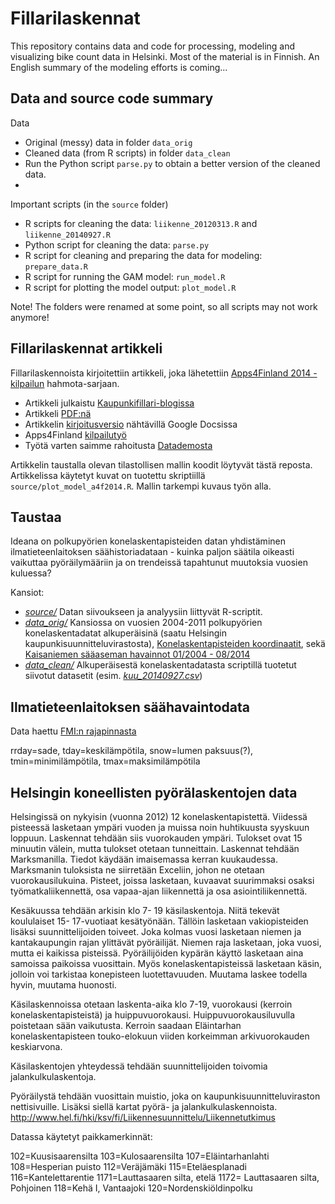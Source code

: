 Fillarilaskennat
================

This repository contains data and code for processing, modeling and visualizing bike count data in Helsinki. Most of the material is in Finnish. An English summary of the modeling efforts is coming...

## Data and source code summary

Data

* Original (messy) data in folder `data_orig`
* Cleaned data (from R scripts) in folder `data_clean`
* Run the Python script `parse.py` to obtain a better version of the cleaned data.
* 

Important scripts (in the `source` folder)

* R scripts for cleaning the data: `liikenne_20120313.R` and `liikenne_20140927.R`
* Python script for cleaning the data: `parse.py`
* R script for cleaning and preparing the data for modeling: `prepare_data.R`
* R script for running the GAM model: `run_model.R`
* R script for plotting the model output: `plot_model.R`


Note! The folders were renamed at some point, so all scripts may not work anymore!


## Fillarilaskennat artikkeli

Fillarilaskennoista kirjoitettiin artikkeli, joka lähetettiin [Apps4Finland 2014 -kilpailun](http://apps4finland.fi/) hahmota-sarjaan. 

* Artikkeli julkaistu [Kaupunkifillari-blogissa](http://www.kaupunkifillari.fi/blog/2015/03/04/pyoraily-on-arkista-touhua/)
* Artikkeli [PDF:nä](https://github.com/apoikola/fillarilaskennat/raw/master/Fillarilaskennatartikkeli.pdf)
* Artikkelin [kirjoitusversio](http://bit.ly/fillarilaskennat_artikkeli) nähtävillä Google Docsissa
* Apps4Finland [kilpailutyö](https://trello.com/c/vV0K5hmr/165-pyoraily-on-arkista-touhua-datajournalistisin-keinoin-tarkasteltu-pyorailymaarien-trendeja-helsingissa-10-vuoden-ajalta) 
* Työtä varten saimme rahoitusta [Datademosta](http://datademo.fi/tiedote_20102014/)

Artikkelin taustalla olevan tilastollisen mallin koodit löytyvät tästä reposta. Artikkelissa käytetyt kuvat on tuotettu skriptiillä `source/plot_model_a4f2014.R`. Mallin tarkempi kuvaus työn alla.


## Taustaa

Ideana on polkupyörien konelaskentapisteiden datan yhdistäminen ilmatieteenlaitoksen säähistoriadataan - kuinka paljon säätila oikeasti vaikuttaa pyöräilymääriin ja on trendeissä tapahtunut muutoksia vuosien kuluessa?

Kansiot:

* _[source/](https://github.com/apoikola/fillarilaskennat/tree/master/source)_  Datan siivoukseen ja analyysiin liittyvät R-scriptit.
* _[data_orig/](https://github.com/apoikola/fillarilaskennat/tree/master/data_orig)_ Kansiossa on vuosien 2004-2011 polkupyörien konelaskentadatat alkuperäisinä (saatu Helsingin kaupunkisuunnitteluvirastosta), [Konelaskentapisteiden koordinaatit](https://github.com/apoikola/fillarilaskennat/blob/master/data_orig/Laskentapisteet%202011%20-%20Laskentapisteet%202011%20FIX.csv), sekä [Kaisaniemen sääaseman havainnot 01/2004 - 08/2014](https://github.com/apoikola/fillarilaskennat/blob/master/data_orig/kaisaniemi_saa_200401-201408.csv)
* _[data_clean/](https://github.com/apoikola/fillarilaskennat/tree/master/data_clean)_ Alkuperäisestä konelaskentadatasta scriptillä tuotetut siivotut datasetit (esim. _[kuu_20140927.csv](https://github.com/apoikola/fillarilaskennat/blob/master/output/%20kuu_20140927.csv)_)



## Ilmatieteenlaitoksen säähavaintodata

Data haettu [FMI:n rajapinnasta](https://ilmatieteenlaitos.fi/avoin-data)

rrday=sade, tday=keskilämpötila, snow=lumen paksuus(?), tmin=minimilämpötila, tmax=maksimilämpötila


## Helsingin koneellisten pyörälaskentojen data

Helsingissä on nykyisin (vuonna 2012) 12 konelaskentapistettä.  Viidessä pisteessä lasketaan ympäri vuoden ja muissa noin huhtikuusta syyskuun loppuun.  Laskennat tehdään siis vuorokauden ympäri.  Tulokset ovat 15 minuutin välein, mutta tulokset otetaan tunneittain. Laskennat tehdään Marksmanilla. Tiedot käydään imaisemassa kerran kuukaudessa. Marksmanin tuloksista ne siirretään Exceliin, johon ne otetaan vuorokausilukuina. Pisteet, joissa lasketaan, kuvaavat suurimmaksi osaksi työmatkaliikennettä, osa vapaa-ajan liikennettä ja osa asiointiliikennettä.
 
Kesäkuussa tehdään arkisin klo 7- 19 käsilaskentoja. Niitä tekevät koululaiset 15- 17-vuotiaat kesätyönään. Tällöin lasketaan vakiopisteiden lisäksi suunnittelijoiden toiveet. Joka kolmas vuosi lasketaan niemen ja kantakaupungin rajan ylittävät pyöräilijät. Niemen raja lasketaan, joka vuosi, mutta ei kaikissa pisteissä. Pyöräilijöiden kypärän käyttö lasketaan aina samoissa paikoissa vuosittain. Myös konelaskentapisteissä lasketaan käsin, jolloin voi tarkistaa konepisteen luotettavuuden.  Muutama laskee todella hyvin, muutama huonosti.

Käsilaskennoissa otetaan laskenta-aika klo 7-19, vuorokausi (kerroin konelaskentapisteistä) ja huippuvuorokausi. Huippuvuorokausiluvulla poistetaan sään vaikutusta. Kerroin saadaan Eläintarhan konelaskentapisteen touko-elokuun viiden korkeimman arkivuorokauden keskiarvona.
 
Käsilaskentojen yhteydessä tehdään suunnittelijoiden toivomia jalankulkulaskentoja.
 
Pyöräilystä tehdään vuosittain muistio, joka on kaupunkisuunnitteluviraston nettisivuille. Lisäksi siellä kartat pyörä- ja jalankulkulaskennoista. http://www.hel.fi/hki/ksv/fi/Liikennesuunnittelu/Liikennetutkimus

Datassa käytetyt paikkamerkinnät:

102=Kuusisaarensilta
103=Kulosaarensilta
107=Eläintarhanlahti
108=Hesperian puisto
112=Veräjämäki
115=Eteläesplanadi
116=Kantelettarentie
1171=Lauttasaaren silta, etelä
1172= Lauttasaaren silta, Pohjoinen
118=Kehä I, Vantaajoki
120=Nordenskiöldinpolku
